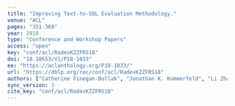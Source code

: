 ```yaml
---
title: "Improving Text-to-SQL Evaluation Methodology."
venue: "ACL"
pages: "351-360"
year: 2018
type: "Conference and Workshop Papers"
access: "open"
key: "conf/acl/RadevKZZFRS18"
doi: "10.18653/V1/P18-1033"
ee: "https://aclanthology.org/P18-1033/"
url: "https://dblp.org/rec/conf/acl/RadevKZZFRS18"
authors: ["Catherine Finegan-Dollak", "Jonathan K. Kummerfeld", "Li Zhang", "Karthik Ramanathan", "Sesh Sadasivam", "Rui Zhang", "Dragomir R. Radev"]
sync_version: 3
cite_key: "conf/acl/RadevKZZFRS18"
---
```

